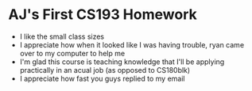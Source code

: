 # AJ's First CS193 Homework

- I like the small class sizes
- I appreciate how when it looked like I was having trouble, ryan came over to my computer to help me
- I'm glad this course is teaching knowledge that I'll be applying practically in an acual job (as opposed to CS180blk)
- I appreciate how fast you guys replied to my email
